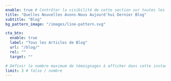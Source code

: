 ```yaml
---
enable: true # Contrôler la visibilité de cette section sur toutes les pages où elle est utilisée
title: "Quelles Nouvelles Avons-Nous Aujourd'hui Dernier Blog"
subtitle: "Blog"
bg_pattern_image: "/images/line-pattern.svg"

cta_btn:
  enable: true
  label: "Tous les Articles de Blog"
  url: "/blog/"
  rel: ""
  target: ""

# Définir le nombre maximum de témoignages à afficher dans cette instance de composant
limit: 3 # false / nombre
---
```

